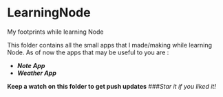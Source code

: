 # LearningNode
My footprints while learning Node

This folder contains all the small apps that I made/making while learning Node. 
As of now the apps that may be useful to you are :

* _**Note App**_
* _**Weather App**_

**Keep a watch on this folder to get push updates**
###_Star it if you liked it!_
